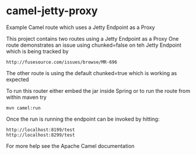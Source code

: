 camel-jetty-proxy
=================

Example Camel route which uses a Jetty Endpoint as a Proxy

This project contains two routes using a Jetty Endpoint as a Proxy
One route demonstrates an issue using chunked=false on teh Jetty Endpoint
which is being tracked by 

    http://fusesource.com/issues/browse/MR-696
    
The other route is using the default chunked=true which is working as expected

To run this router either embed the jar inside Spring
or to run the route from within maven try

    mvn camel:run
    
Once the run is running the endpoint can be invoked by hitting:

    http://localhost:8199/test
    http://localhost:8299/test

For more help see the Apache Camel documentation
